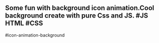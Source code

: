 ## Some fun with background icon animation.Cool background create with pure Css and JS. #JS HTML #CSS

#icon-animation-background

